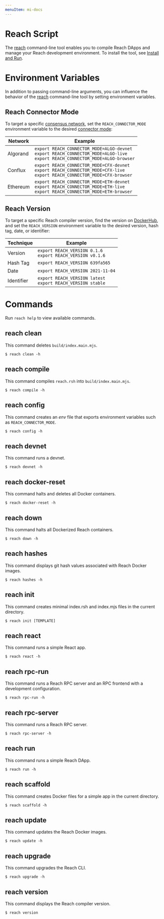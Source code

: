 ```yaml
---
menuItem: mi-docs
---
```


# Reach Script

The [reach](https://github.com/reach-sh/reach-lang/blob/master/reach) command-line tool enables you to compile Reach DApps and manage your Reach development environment. To install the tool, see [Install and Run](/en/essentials/getting-started/install-and-run/). 

# Environment Variables

In addition to passing command-line arguments, you can influence the behavior of the [reach](https://github.com/reach-sh/reach-lang/blob/master/reach) command-line tool by setting environment variables.

## Reach Connector Mode

To target a specific [consensus network](/en/essentials/network-connectors/), set the `REACH_CONNECTOR_MODE` environment variable to the desired [connector mode](https://github.com/reach-sh/reach-lang/blob/master/js/stdlib/ts/ConnectorMode.ts):

|Network|Example|
|-|-|
|Algorand|`export REACH_CONNECTOR_MODE=ALGO-devnet` <br/> `export REACH_CONNECTOR_MODE=ALGO-live` <br/> `export REACH_CONNECTOR_MODE=ALGO-browser`|
|Conflux|`export REACH_CONNECTOR_MODE=CFX-devnet` <br/> `export REACH_CONNECTOR_MODE=CFX-live` <br/> `export REACH_CONNECTOR_MODE=CFX-browser`|
|Ethereum|`export REACH_CONNECTOR_MODE=ETH-devnet` <br/> `export REACH_CONNECTOR_MODE=ETH-live` <br/> `export REACH_CONNECTOR_MODE=ETH-browser`|

## Reach Version

To target a specific Reach compiler version, find the version on [DockerHub](https://hub.docker.com/r/reachsh/reach/tags), and set the `REACH_VERSION` environment variable to the desired version, hash tag, date, or identifier:

|Technique|Example|
|-|-|
|Version|`export REACH_VERSION 0.1.6` <br/> `export REACH_VERSION v0.1.6` |
|Hash Tag|`export REACH_VERSION 639fa565`|
|Date|`export REACH_VERSION 2021-11-04`|
|Identifier|`export REACH_VERSION latest` <br/> `export REACH_VERSION stable`|

# Commands

Run `reach help` to view available commands.

## reach clean

This command deletes `build/index.main.mjs`.

``` nonum
$ reach clean -h
```

## reach compile

This command compiles `reach.rsh` into `build/index.main.mjs`.

``` nonum
$ reach compile -h
```

## reach config

This command creates an *env* file that exports environment variables such as `REACH_CONNECTOR_MODE`.

``` nonum
$ reach config -h
```

## reach devnet

This command runs a devnet.

``` nonum
$ reach devnet -h
```

## reach docker-reset

This command halts and deletes all Docker containers. 

``` nonum
$ reach docker-reset -h
```

## reach down

This command halts all Dockerized Reach containers. 

``` nonum
$ reach down -h
```

## reach hashes

This command displays git hash values associated with Reach Docker images.

``` nonum
$ reach hashes -h
```

## reach init

This command creates minimal index.rsh and index.mjs files in the current directory.

``` nonum
$ reach init [TEMPLATE]
```

## reach react

This command runs a simple React app.

``` nonum
$ reach react -h
```

## reach rpc-run

This command runs a Reach RPC server and an RPC frontend with a development configuration.

``` nonum
$ reach rpc-run -h
```

## reach rpc-server

This command runs a Reach RPC server.

``` nonum
$ reach rpc-server -h
```

## reach run

This command runs a simple Reach DApp.

``` nonum
$ reach run -h
```

## reach scaffold

This command creates Docker files for a simple app in the current directory.

``` nonum
$ reach scaffold -h
```

## reach update

This command updates the Reach Docker images.

``` nonum
$ reach update -h
```

## reach upgrade

This command upgrades the Reach CLI.

``` nonum
$ reach upgrade -h
```

## reach version

This command displays the Reach compiler version.

``` nonum
$ reach version 
```

